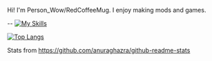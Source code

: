 Hi! I'm Person_Wow/RedCoffeeMug. I enjoy making mods and games.

 --
[![My Skills](https://skillicons.dev/icons?i=js,html,css,java,python,linux,godot)](https://skillicons.dev)


[![Top Langs](https://github-readme-stats.vercel.app/api/top-langs/?username=RedCoffeeMug&theme=dracula&layout=donut)](https://github.com/anuraghazra/github-readme-stats)


Stats from https://github.com/anuraghazra/github-readme-stats
